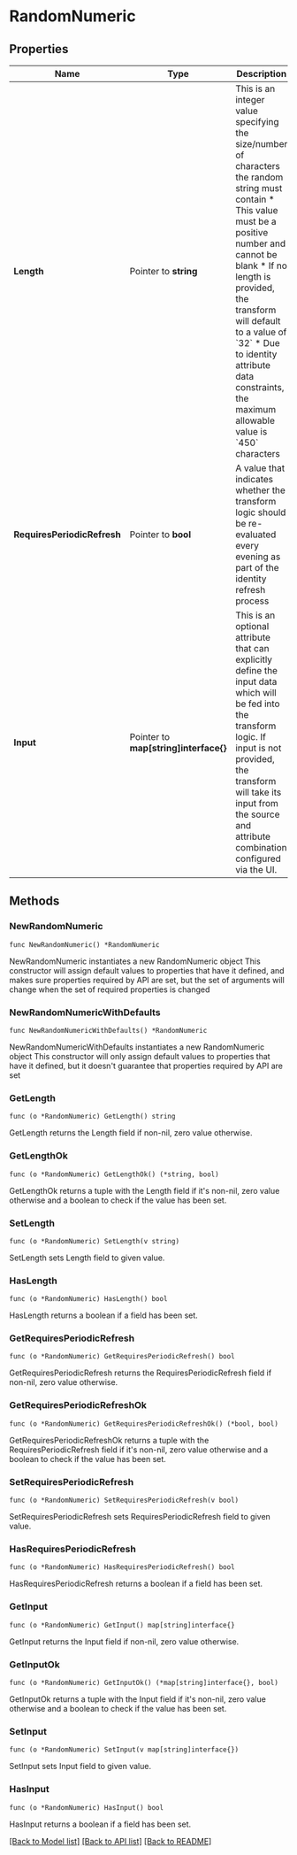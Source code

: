 # RandomNumeric

## Properties

Name | Type | Description | Notes
------------ | ------------- | ------------- | -------------
**Length** | Pointer to **string** | This is an integer value specifying the size/number of characters the random string must contain   * This value must be a positive number and cannot be blank   * If no length is provided, the transform will default to a value of &#x60;32&#x60;   * Due to identity attribute data constraints, the maximum allowable value is &#x60;450&#x60; characters  | [optional] 
**RequiresPeriodicRefresh** | Pointer to **bool** | A value that indicates whether the transform logic should be re-evaluated every evening as part of the identity refresh process | [optional] [default to false]
**Input** | Pointer to **map[string]interface{}** | This is an optional attribute that can explicitly define the input data which will be fed into the transform logic. If input is not provided, the transform will take its input from the source and attribute combination configured via the UI. | [optional] 

## Methods

### NewRandomNumeric

`func NewRandomNumeric() *RandomNumeric`

NewRandomNumeric instantiates a new RandomNumeric object
This constructor will assign default values to properties that have it defined,
and makes sure properties required by API are set, but the set of arguments
will change when the set of required properties is changed

### NewRandomNumericWithDefaults

`func NewRandomNumericWithDefaults() *RandomNumeric`

NewRandomNumericWithDefaults instantiates a new RandomNumeric object
This constructor will only assign default values to properties that have it defined,
but it doesn't guarantee that properties required by API are set

### GetLength

`func (o *RandomNumeric) GetLength() string`

GetLength returns the Length field if non-nil, zero value otherwise.

### GetLengthOk

`func (o *RandomNumeric) GetLengthOk() (*string, bool)`

GetLengthOk returns a tuple with the Length field if it's non-nil, zero value otherwise
and a boolean to check if the value has been set.

### SetLength

`func (o *RandomNumeric) SetLength(v string)`

SetLength sets Length field to given value.

### HasLength

`func (o *RandomNumeric) HasLength() bool`

HasLength returns a boolean if a field has been set.

### GetRequiresPeriodicRefresh

`func (o *RandomNumeric) GetRequiresPeriodicRefresh() bool`

GetRequiresPeriodicRefresh returns the RequiresPeriodicRefresh field if non-nil, zero value otherwise.

### GetRequiresPeriodicRefreshOk

`func (o *RandomNumeric) GetRequiresPeriodicRefreshOk() (*bool, bool)`

GetRequiresPeriodicRefreshOk returns a tuple with the RequiresPeriodicRefresh field if it's non-nil, zero value otherwise
and a boolean to check if the value has been set.

### SetRequiresPeriodicRefresh

`func (o *RandomNumeric) SetRequiresPeriodicRefresh(v bool)`

SetRequiresPeriodicRefresh sets RequiresPeriodicRefresh field to given value.

### HasRequiresPeriodicRefresh

`func (o *RandomNumeric) HasRequiresPeriodicRefresh() bool`

HasRequiresPeriodicRefresh returns a boolean if a field has been set.

### GetInput

`func (o *RandomNumeric) GetInput() map[string]interface{}`

GetInput returns the Input field if non-nil, zero value otherwise.

### GetInputOk

`func (o *RandomNumeric) GetInputOk() (*map[string]interface{}, bool)`

GetInputOk returns a tuple with the Input field if it's non-nil, zero value otherwise
and a boolean to check if the value has been set.

### SetInput

`func (o *RandomNumeric) SetInput(v map[string]interface{})`

SetInput sets Input field to given value.

### HasInput

`func (o *RandomNumeric) HasInput() bool`

HasInput returns a boolean if a field has been set.


[[Back to Model list]](../README.md#documentation-for-models) [[Back to API list]](../README.md#documentation-for-api-endpoints) [[Back to README]](../README.md)


